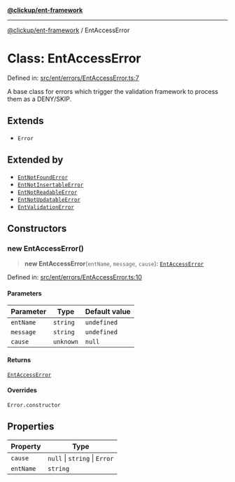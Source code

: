 [**@clickup/ent-framework**](../README.md)

***

[@clickup/ent-framework](../globals.md) / EntAccessError

# Class: EntAccessError

Defined in: [src/ent/errors/EntAccessError.ts:7](https://github.com/clickup/ent-framework/blob/master/src/ent/errors/EntAccessError.ts#L7)

A base class for errors which trigger the validation framework to process
them as a DENY/SKIP.

## Extends

- `Error`

## Extended by

- [`EntNotFoundError`](EntNotFoundError.md)
- [`EntNotInsertableError`](EntNotInsertableError.md)
- [`EntNotReadableError`](EntNotReadableError.md)
- [`EntNotUpdatableError`](EntNotUpdatableError.md)
- [`EntValidationError`](EntValidationError.md)

## Constructors

### new EntAccessError()

> **new EntAccessError**(`entName`, `message`, `cause`): [`EntAccessError`](EntAccessError.md)

Defined in: [src/ent/errors/EntAccessError.ts:10](https://github.com/clickup/ent-framework/blob/master/src/ent/errors/EntAccessError.ts#L10)

#### Parameters

| Parameter | Type | Default value |
| ------ | ------ | ------ |
| `entName` | `string` | `undefined` |
| `message` | `string` | `undefined` |
| `cause` | `unknown` | `null` |

#### Returns

[`EntAccessError`](EntAccessError.md)

#### Overrides

`Error.constructor`

## Properties

| Property | Type |
| ------ | ------ |
| <a id="cause-1"></a> `cause` | `null` \| `string` \| `Error` |
| <a id="entname-1"></a> `entName` | `string` |
